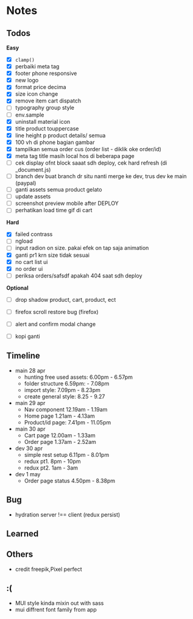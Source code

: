 # Notes

## Todos
**Easy**
- [x] `clamp()`
- [x] perbaiki meta tag
- [x] footer phone responsive
- [x] new logo
- [x] format price decima
- [x] size icon change
- [x] remove item cart dispatch
- [ ] typography group style
- [ ] env.sample
- [x] uninstall material icon
- [x] title product touppercase
- [x] line height p product details/ semua
- [x] 100 vh di phone bagian gambar
- [x] tampilkan semua order cus (order list - diklik oke order/id)
- [x] meta tag title masih local hos di beberapa page
- [ ] cek display ofnt block saaat sdh deploy, cek hard refresh (di _document.js)
- [ ] branch dev buat branch dr situ nanti merge ke dev, trus dev ke main (paypal)
- [ ] ganti assets semua product gelato
- [ ] update assets
- [ ] screenshot preview mobile after DEPLOY
- [ ] perhatikan load time gif di cart

**Hard**
- [x] failed contrass
- [ ] ngload
- [ ] input radion on size. pakai efek on tap saja animation
- [x] ganti pr1 krn size tidak sesuai
- [x] no cart list ui
- [x] no order ui
- [ ] periksa orders/safsdf apakah 404 saat sdh deploy

**Optional**
- [ ] drop shadow product, cart, product, ect
- [ ] firefox scroll restore bug (firefox)
- [ ] alert and confirm modal change
- [ ] kopi ganti


## Timeline
- main 28 apr
  - hunting free used assets: 6.00pm - 6.57pm
  - folder structure 6.59pm: - 7.08pm
  - import style: 7.09pm - 8.23pm
  - create general style: 8.25 - 9.27
- main 29 apr
  - Nav component 12.19am - 1.19am
  - Home page 1.21am - 4.13am
  - Product/id page: 7.41pm - 11.05pm
- main 30 apr
  - Cart page 12.00am - 1.33am
  - Order page 1.37am - 2.52am
- dev 30 apr
  - simple rest setup 6.11pm - 8.01pm
  - redux pt1. 8pm - 10pm
  - redux pt2. 1am - 3am
- dev 1 may
  - Order page status 4.50pm - 8.38pm

## Bug
- hydration server !== client (redux persist)

## Learned

## Others
- credit freepik,Pixel perfect

## :\(
- MUI style kinda mixin out with sass
- mui diffrent font family from app
